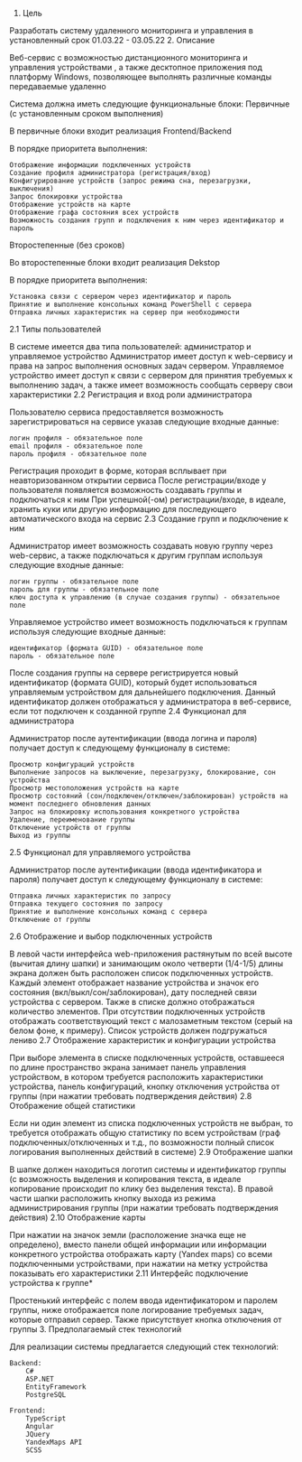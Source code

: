 1. Цель

Разработать систему удаленного мониторинга и управления в установленный срок 01.03.22 - 03.05.22
2. Описание

Веб-сервис с возможностью дистанционного мониторинга и управления устройствами , а также десктопное приложения под платформу Windows, позволяющее выполнять различные команды передаваемые удаленно

Система должна иметь следующие функциональные блоки:
Первичные (с установленным сроком выполнения)

В первичные блоки входит реализация Frontend/Backend

В порядке приоритета выполнения:

    Отображение информации подключенных устройств
    Создание профиля администратора (регистрация/вход)
    Конфигурирование устройств (запрос режима сна, перезагрузки, выключения)
    Запрос блокировки устройства
    Отображение устройств на карте
    Отображение графа состояния всех устройств
    Возможность создания групп и подключения к ним через идентификатор и пароль

Второстепенные (без сроков)

Во второстепенные блоки входит реализация Dekstop

В порядке приоритета выполнения:

    Установка связи с сервером через идентификатор и пароль
    Принятие и выполнение консольных команд PowerShell c сервера
    Отправка личных характеристик на сервер при необходимости

2.1 Типы пользователей

В системе имеется два типа пользователей: администратор и управляемое устройство Администратор имеет доступ к web-сервису и права на запрос выполнения основных задач сервером. Управляемое устройство имеет доступ к связи с сервером для принятия требуемых к выполнению задач, а также имеет возможность сообщать серверу свои характеристики
2.2 Регистрация и вход роли администратора

Пользователю сервиса предоставляется возможность зарегистрироваться на сервисе указав следующие входные данные:

    логин профиля - обязательное поле
    email профиля - обязательное поле
    пароль профиля - обязательное поле

Регистрация проходит в форме, которая всплывает при неавторизованном открытии сервиса После регистрации/входе у пользователя появляется возможность создавать группы и подключаться к ним При успешной(-ом) регистрации/входе, в идеале, хранить куки или другую информацию для последующего автоматического входа на сервис
2.3 Создание групп и подключение к ним

Администратор имеет возможность создавать новую группу через web-сервис, а также подключаться к другим группам используя следующие входные данные:

    логин группы - обязательное поле
    пароль для группы - обязательное поле
    ключ доступа к управлению (в случае создания группы) - обязательное поле

Управляемое устройство имеет возможность подключаться к группам используя следующие входные данные:

    идентификатор (формата GUID) - обязательное поле
    пароль - обязательное поле

После создания группы на сервере регистрируется новый идентификатор (формата GUID), который будет использоваться управляемым устройством для дальнейшего подключения. Данный идентификатор должен отображаться у администратора в веб-сервисе, если тот подключен к созданной группе
2.4 Функционал для администратора

Администратор после аутентификации (ввода логина и пароля) получает доступ к следующему функционалу в системе:

    Просмотр конфигураций устройств
    Выполнение запросов на выключение, перезагрузку, блокирование, сон устройства
    Просмотр местоположения устройств на карте
    Просмотр состояний (сон/подключен/отключен/заблокирован) устройств на момент последнего обновления данных
    Запрос на блокировку использования конкретного устройства
    Удаление, переименование группы
    Отключение устройств от группы
    Выход из группы

2.5 Функционал для управляемого устройства

Администратор после аутентификации (ввода идентификатора и пароля) получает доступ к следующему функционалу в системе:

    Отправка личных характеристик по запросу
    Отправка текущего состояния по запросу
    Принятие и выполнение консольных команд с сервера
    Отключение от группы

2.6 Отображение и выбор подключенных устройств

В левой части интерфейса web-приложения растянутым по всей высоте (вычитая длину шапки) и занимающим около четверти (1/4-1/5) длины экрана должен быть расположен список подключенных устройств. Каждый элемент отображает название устройства и значок его состояния (вкл/выкл/сон/заблокирован), дату последней связи устройства с сервером. Также в списке должно отображаться количество элементов. При отсутствии подключенных устройств отображать соответствующий текст с малозаметным текстом (серый на белом фоне, к примеру). Список устройств должен подгружаться лениво
2.7 Отображение характеристик и конфигурации устройства

При выборе элемента в списке подключенных устройств, оставшееся по длине пространство экрана занимает панель управления устройством, в котором требуется расположить характеристики устройства, панель конфигураций, кнопку отключения устройства от группы (при нажатии требовать подтверждения действия)
2.8 Отображение общей статистики

Если ни один элемент из списка подключенных устройств не выбран, то требуется отображать общую статистику по всем устройствам (граф подключенных/отключенных и т.д., по возможности полный список логирования выполненных действий в системе)
2.9 Отображение шапки

В шапке должен находиться логотип системы и идентификатор группы (с возможность выделения и копирования текста, в идеале копирование происходит по клику без выделения текста). В правой части шапки расположить кнопку выхода из режима администрирования группы (при нажатии требовать подтверждения действия)
2.10 Отображение карты

При нажатии на значок земли (расположение значка еще не определено), вместо панели общей информации или информации конкретного устройства отображать карту (Yandex maps) со всеми подключенными устройствами, при нажатии на метку устройства показывать его характеристики
2.11 Интерфейс подключение устройства к группе*

Простенький интерфейс с полем ввода идентификатором и паролем группы, ниже отображается поле логирование требуемых задач, которые отправил сервер. Также присутствует кнопка отключения от группы
3. Предполагаемый стек технологий

Для реализации системы предлагается следующий стек технологий:

    Backend:
        C#
        ASP.NET
        EntityFramework
        PostgreSQL

    Frontend:
        TypeScript
        Angular
        JQuery
        YandexMaps API
        SCSS
